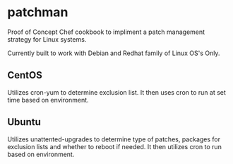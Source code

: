patchman
========
Proof of Concept Chef cookbook to impliment a patch management strategy for Linux systems.

Currently built to work with Debian and Redhat family of Linux OS's Only.

CentOS
----------------
Utilizes cron-yum to determine exclusion list. It then uses cron to run at set time based on environment.


Ubuntu
----------------
Utilizes unattented-upgrades to determine type of patches, packages for exclusion lists and whether to reboot if needed. It then utilizes cron to run based on environment.

